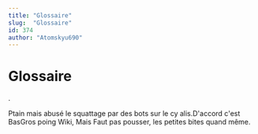 ```yaml
---
title: "Glossaire"
slug:  "Glossaire"
id: 374
author: "Atomskyu690"
---
```


# Glossaire

.

Ptain mais abusé le squattage par des bots sur le cy alis.D'accord c'est
BasGros poing Wiki, Mais Faut pas pousser, les petites bites quand même.
